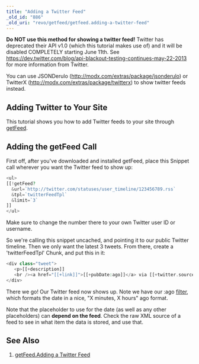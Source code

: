 ```yaml
---
title: "Adding a Twitter Feed"
_old_id: "886"
_old_uri: "revo/getfeed/getfeed.adding-a-twitter-feed"
---
```


**Do NOT use this method for showing a twitter feed!**
Twitter has deprecated their API v1.0 (which this tutorial makes use of) and it will be disabled COMPLETELY starting June 11th. See <https://dev.twitter.com/blog/api-blackout-testing-continues-may-22-2013> for more information from Twitter.

You can use JSONDerulo (<http://modx.com/extras/package/jsonderulo>) or TwitterX (<http://modx.com/extras/package/twitterx>) to show twitter feeds instead.

## Adding Twitter to Your Site

This tutorial shows you how to add Twitter feeds to your site through [getFeed](extras/getfeed "getFeed").

## Adding the getFeed Call

First off, after you've downloaded and installed getFeed, place this Snippet call wherever you want the Twitter feed to show up:

 ``` php
<ul>
[[!getFeed?
   &url=`http://twitter.com/statuses/user_timeline/123456789.rss`
   &tpl=`twitterFeedTpl`
   &limit=`3`
]]
</ul>
```

Make sure to change the number there to your own Twitter user ID or username.

So we're calling this snippet uncached, and pointing it to our public Twitter timeline. Then we only want the latest 3 tweets. From there, create a 'twitterFeedTpl' Chunk, and put this in it:

 ``` php
<div class="tweet">
    <p>[[+description]]
    <br /><a href="[[+link]]">[[+pubDate:ago]]</a> via [[+twitter.source]]</p>
</div>
```

There we go! Our Twitter feed now shows up. Note we have our :ago [filter](making-sites-with-modx/customizing-content/input-and-output-filters-(output-modifiers) "Input and Output Filters (Output Modifiers)"), which formats the date in a nice, "X minutes, X hours" ago format.

Note that the placeholder to use for the date (as well as any other placeholders) can **depend on the feed**. Check the raw XML source of a feed to see in what item the data is stored, and use that.

## See Also

1. [getFeed.Adding a Twitter Feed](extras/getfeed/getfeed.adding-a-twitter-feed)
